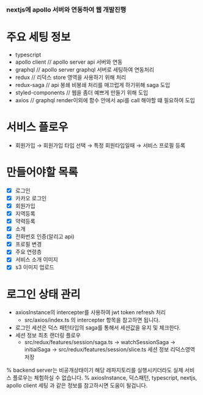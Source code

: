 ### nextjs에 apollo 서버와 연동하여 웹 개발진행

# 주요 세팅 정보
* typescript
* apollo client // apollo server api 서버와 연동
* graphql // apollo server graphql 서버로 세팅하여 연동처리
* redux // 리덕스 store 영역을 사용하기 위해 처리
* redux-saga // api 봉쇄 비봉쇄 처리를 매끄럽게 하기위해 saga 도입
* styled-components // 웹을 좀더 예쁘게 만들기 위해 도입
* axios // graphql render이외에 함수 안에서 api를 call 해야할 떄 필요하여 도입

# 서비스 플로우
* 회원가입 &#8594; 회원가입 타입 선택 &#8594; 특정 회원타입일때 &#8594; 서비스 프로필 등록

# 만들어야할 목록
- [x] 로그인
- [x] 카카오 로그인
- [x] 회원가입
- [x] 지역등록
- [x] 약력등록
- [x] 소개
- [x] 전화번호 인증(알리고 api)
- [x] 프로필 변경
- [x] 주요 연령층
- [x] 서비스 소개 이미지
- [x] s3 이미지 업로드

# 로그인 상태 관리
* axiosInstance의 intercepter를 사용하여 jwt token refresh 처리
    * src/axios/index.ts 의 intercepter 항목을 참고하면 됩니다.
* 로그인 세션은 덕스 패턴타입의 saga를 통해서 세션값을 유지 및 체크한다.
* 세션 정보 최초 랜더링 플로우
    - src/redux/features/session/saga.ts &#8594; watchSessionSaga &#8594; initialSaga &#8594; src/redux/features/session/slice.ts 세션 정보 리덕스영역 저장

% backend server는 비공개상태이기 해당 레파지토리를 실행시키더라도 실제 서비스 플로우는 체험하실 수 없습니다.
% axiosInstance, 덕스패턴, typescript, nextjs, apollo client 세팅 과 같은 정보를 참고하시면 도움이 될겁니다.